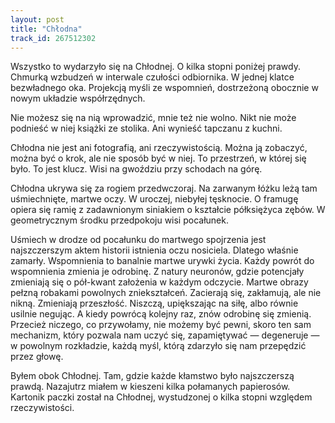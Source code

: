 ```yaml
---
layout: post
title: "Chłodna"
track_id: 267512302
---
```


Wszystko to wydarzyło się na Chłodnej. O kilka stopni poniżej prawdy. Chmurką wzbudzeń w interwale czułości odbiornika. W jednej klatce bezwładnego oka. Projekcją myśli ze wspomnień, dostrzeżoną obocznie w nowym układzie współrzędnych.

Nie możesz się na nią wprowadzić, mnie też nie wolno. Nikt nie może podnieść w niej książki ze stolika. Ani wynieść tapczanu z kuchni.

Chłodna nie jest ani fotografią, ani rzeczywistością. Można ją zobaczyć, można być o krok, ale nie sposób być w niej. To przestrzeń, w której się było. To jest klucz. Wisi na gwoździu przy schodach na górę.

Chłodna ukrywa się za rogiem przedwczoraj. Na zarwanym łóżku leżą tam uśmiechnięte, martwe oczy. W uroczej, niebyłej tęsknocie. O framugę opiera się ramię z zadawnionym siniakiem o kształcie półksiężyca zębów. W geometrycznym środku przedpokoju wisi pocałunek.

Uśmiech w drodze od pocałunku do martwego spojrzenia jest najszczerszym aktem historii istnienia oczu nosiciela. Dlatego właśnie zamarły. Wspomnienia to banalnie martwe urywki życia. Każdy powrót do wspomnienia zmienia je odrobinę. Z natury neuronów, gdzie potencjały zmieniają się o pół-kwant założenia w każdym odczycie. Martwe obrazy pełzną robakami powolnych zniekształceń. Zacierają się, zakłamują, ale nie nikną. Zmieniają przeszłość. Niszczą, upiększając na siłę, albo równie usilnie negując. A kiedy powrócą kolejny raz, znów odrobinę się zmienią. Przecież niczego, co przywołamy, nie możemy być pewni, skoro ten sam mechanizm, który pozwala nam uczyć się, zapamiętywać — degeneruje — w powolnym rozkładzie, każdą myśl, którą zdarzyło się nam przepędzić przez głowę.

Byłem obok Chłodnej. Tam, gdzie każde kłamstwo było najszczerszą prawdą. Nazajutrz miałem w kieszeni kilka połamanych papierosów. Kartonik paczki został na Chłodnej, wystudzonej o kilka stopni względem rzeczywistości.
